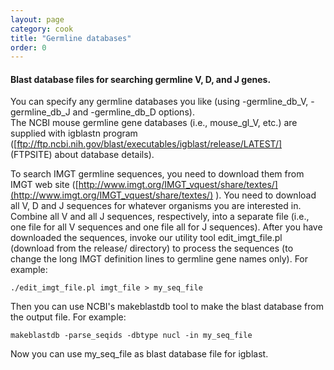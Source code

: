```yaml
---
layout: page
category: cook
title: "Germline databases"
order: 0
---
```


#### Blast database files for searching germline V, D, and J genes.  
You can specify any germline 
databases you like (using -germline_db_V, -germline_db_J and -germline_db_D options).   
The NCBI mouse germline gene databases (i.e., mouse_gl_V, etc.) are supplied with igblastn program 
([ftp://ftp.ncbi.nih.gov/blast/executables/igblast/release/LATEST/] (FTPSITE) about database details).
  
To search IMGT germline sequences, you need to download them from IMGT web site 
([http://www.imgt.org/IMGT_vquest/share/textes/](http://www.imgt.org/IMGT_vquest/share/textes/) ).  You need to download all V, D and J sequences for whatever 
organisms you are interested in.  Combine all V and all J sequences, respectively, into a separate file (i.e., 
one file for all V sequences and one file all for J sequences).  After you have downloaded the sequences, 
invoke our utility tool edit_imgt_file.pl (download from the release/ directory) to process the sequences (to change 
 the long IMGT definition lines to germline gene names only).  For example:

```
./edit_imgt_file.pl imgt_file > my_seq_file
```

Then you can use NCBI's makeblastdb tool to make the blast database from the output file.  For example:

```
makeblastdb -parse_seqids -dbtype nucl -in my_seq_file
```

Now you can use my_seq_file as blast database file for igblast.
